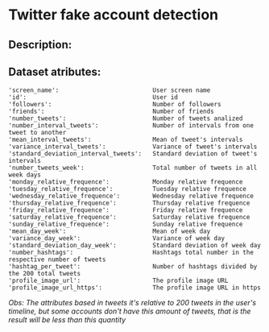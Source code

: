 # Twitter fake account detection
## Description:
## Dataset atributes:
    'screen_name': 							User screen name
    'id':  									User id
    'followers':  							Number of followers
    'friends':  							Number of friends
    'number_tweets': 						Number of tweets analized
    'number_interval_tweets':  				Number of intervals from one tweet to another
    'mean_interval_tweets': 				Mean of tweet's intervals
    'variance_interval_tweets':  			Variance of tweet's intervals
    'standard_deviation_interval_tweets': 	Standard deviation of tweet's intervals
    'number_tweets_week': 					Total number of tweets in all week days
    'monday_relative_frequence':  			Monday relative frequence
    'tuesday_relative_frequence': 			Tuesday relative frequence
    'wednesday_relative_frequence':		 	Wednesday relative frequence
    'thursday_relative_frequence': 			Thursday relative frequence
    'friday_relative_frequence': 			Friday relative frequence
    'saturday_relative_frequence': 			Saturday relative frequence
    'sunday_relative_frequence': 			Sunday relative frequence
    'mean_day_week': 						Mean of week day
    'variance_day_week': 					Variance of week day
    'standard_deviation_day_week': 			Standard deviation of week day
    'number_hashtags': 						Hashtags total number in the respective number of tweets
    'hashtag_per_tweet': 					Number of hashtags divided by the 200 total tweets
    'profile_image_url': 					The profile image URL
    'profile_image_url_https': 				The profile image URL in https

_Obs: The attributes based in tweets it's relative to 200 tweets in the user's timeline, but some accounts don't have this amount of tweets, that is the result will be less than this quantity_
